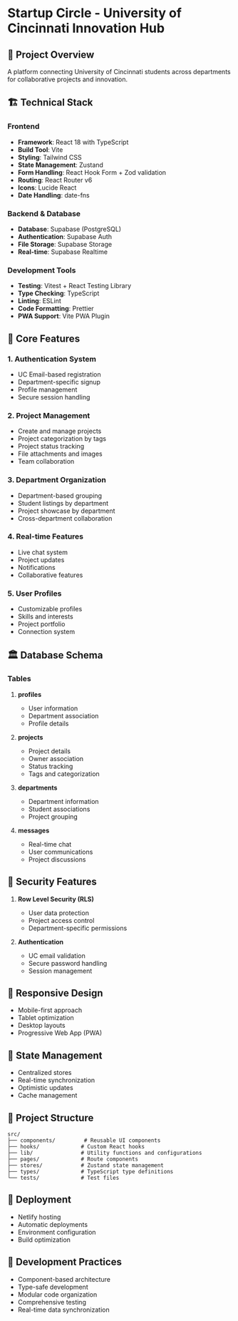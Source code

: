 # Startup Circle - University of Cincinnati Innovation Hub

## 🎯 Project Overview
A platform connecting University of Cincinnati students across departments for collaborative projects and innovation.

## 🏗 Technical Stack

### Frontend
- **Framework**: React 18 with TypeScript
- **Build Tool**: Vite
- **Styling**: Tailwind CSS
- **State Management**: Zustand
- **Form Handling**: React Hook Form + Zod validation
- **Routing**: React Router v6
- **Icons**: Lucide React
- **Date Handling**: date-fns

### Backend & Database
- **Database**: Supabase (PostgreSQL)
- **Authentication**: Supabase Auth
- **File Storage**: Supabase Storage
- **Real-time**: Supabase Realtime

### Development Tools
- **Testing**: Vitest + React Testing Library
- **Type Checking**: TypeScript
- **Linting**: ESLint
- **Code Formatting**: Prettier
- **PWA Support**: Vite PWA Plugin

## 📱 Core Features

### 1. Authentication System
- UC Email-based registration
- Department-specific signup
- Profile management
- Secure session handling

### 2. Project Management
- Create and manage projects
- Project categorization by tags
- Project status tracking
- File attachments and images
- Team collaboration

### 3. Department Organization
- Department-based grouping
- Student listings by department
- Project showcase by department
- Cross-department collaboration

### 4. Real-time Features
- Live chat system
- Project updates
- Notifications
- Collaborative features

### 5. User Profiles
- Customizable profiles
- Skills and interests
- Project portfolio
- Connection system

## 🏛 Database Schema

### Tables
1. **profiles**
   - User information
   - Department association
   - Profile details

2. **projects**
   - Project details
   - Owner association
   - Status tracking
   - Tags and categorization

3. **departments**
   - Department information
   - Student associations
   - Project grouping

4. **messages**
   - Real-time chat
   - User communications
   - Project discussions

## 🔐 Security Features

1. **Row Level Security (RLS)**
   - User data protection
   - Project access control
   - Department-specific permissions

2. **Authentication**
   - UC email validation
   - Secure password handling
   - Session management

## 📱 Responsive Design
- Mobile-first approach
- Tablet optimization
- Desktop layouts
- Progressive Web App (PWA)

## 🔄 State Management
- Centralized stores
- Real-time synchronization
- Optimistic updates
- Cache management

## 📂 Project Structure
```
src/
├── components/         # Reusable UI components
├── hooks/             # Custom React hooks
├── lib/               # Utility functions and configurations
├── pages/             # Route components
├── stores/            # Zustand state management
├── types/             # TypeScript type definitions
└── tests/             # Test files
```

## 🚀 Deployment
- Netlify hosting
- Automatic deployments
- Environment configuration
- Build optimization

## 🔧 Development Practices
- Component-based architecture
- Type-safe development
- Modular code organization
- Comprehensive testing
- Real-time data synchronization